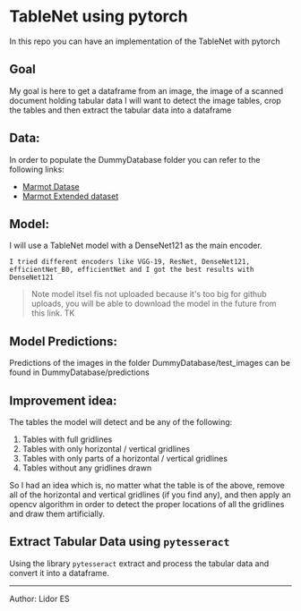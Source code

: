 # TableNet using pytorch

In this repo you can have an implementation of the TableNet with pytorch

## Goal

My goal is here to get a dataframe from an image, the image of a scanned document holding tabular data I will want to detect the image tables, crop the tables and then extract the tabular data into a dataframe

## Data:

In order to populate the DummyDatabase folder you can refer to the following links:
 - [Marmot Datase](https://www.icst.pku.edu.cn/cpdp/docs/20190424190300041510.zip)
 - [Marmot Extended dataset](https://drive.google.com/drive/folders/1QZiv5RKe3xlOBdTzuTVuYRxixemVIODp)

## Model:

I will use a TableNet model with a DenseNet121 as the main encoder.

    I tried different encoders like VGG-19, ResNet, DenseNet121, efficientNet_B0, efficientNet and I got the best results with DenseNet121

> Note model itsel fis not uploaded because it's too big for github uploads, you will be able to download the model in the future from this link. TK

## Model Predictions:

Predictions of the images in the folder DummyDatabase/test_images can be found in DummyDatabase/predictions

## Improvement idea:

The tables the model will detect and be any of the following:
1) Tables with full gridlines
2) Tables with only horizontal / vertical gridlines
3) Tables with only parts of a horizontal / vertical gridlines
4) Tables without any gridlines drawn

So I had an idea which is, no matter what the table is of the above, remove all of the horizontal and vertical gridlines (if you find any), and then apply an opencv algorithm in order to detect the proper locations of all the gridlines and draw them artificially.

## Extract Tabular Data using `pytesseract`

Using the library `pytesseract` extract and process the tabular data and convert it into a dataframe.

_____________________________________________________________________________________________________________________________________

Author: Lidor ES
